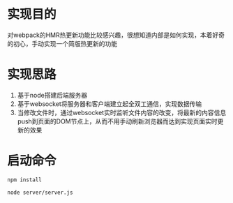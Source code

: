 # 实现目的
对webpack的HMR热更新功能比较感兴趣，很想知道内部是如何实现，本着好奇的初心，手动实现一个简版热更新的功能

# 实现思路
1. 基于node搭建后端服务器
2. 基于websocket将服务器和客户端建立起全双工通信，实现数据传输
3. 当修改文件时，通过websocket实时监听文件内容的改变，将最新的内容信息push到页面的DOM节点上，从而不用手动刷新浏览器而达到实现页面实时更新的效果

# 启动命令
```bash
npm install

node server/server.js
```
